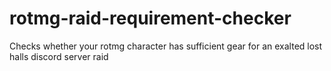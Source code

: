 # rotmg-raid-requirement-checker
Checks whether your rotmg character has sufficient gear for an exalted lost halls discord server raid
